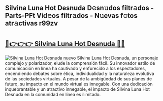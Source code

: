 ## Silvina Luna Hot Desnuda D𝚎sn𝚞dos filtr𝚊dos - Parts-PFt Vid𝚎os filtr𝚊dos - N𝚞evas f𝚘tos atr𝚊ctivas r99zv

# <h2><a href="http://mb1jno.tromn.icu/?c=Silvina+Luna+Hot+Desnuda">🔗👉👉👉 Silvina Luna Hot Desnuda 🔗🔗</a></h2>

[![Silvina Luna Hot Desnuda nuevo](https://i.imgur.com/pEAQMta.gif)](http://mb1jno.tromn.icu/?c=Silvina+Luna+Hot+Desnuda)
Silvina Luna Hot Desnuda, un personaje complejo y polarizador, elude la comprensión fácil. Su innovador estilo de comunicación en línea ha cautivado y enfurecido a los espectadores, encendiendo debates sobre ética, individualidad y la naturaleza evolutiva de las sociedades virtuales. A pesar de la ambigüedad de sus planes de futuro, su impacto en el mundo virtual es innegable. Con una dedicación inquebrantable y un atractivo innegable, el impacto de Silvina Luna Hot Desnuda en la comunidad en línea es ilimitado.
